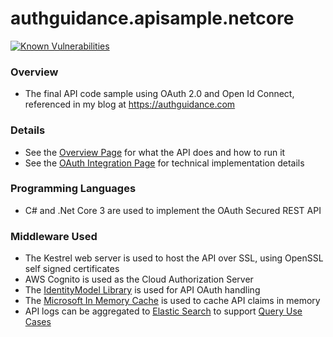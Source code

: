 # authguidance.apisample.netcore

[![Known Vulnerabilities](https://snyk.io/test/github/gary-archer/authguidance.apisample.netcore/badge.svg?targetFile=api.csproj)](https://snyk.io/test/github/gary-archer/authguidance.apisample.netcore?targetFile=api.csproj)

### Overview

* The final API code sample using OAuth 2.0 and Open Id Connect, referenced in my blog at https://authguidance.com

### Details

* See the [Overview Page](http://authguidance.com/2018/01/05/net-core-code-sample-overview/) for what the API does and how to run it
* See the [OAuth Integration Page](http://authguidance.com/2018/01/06/net-core-api-key-coding-points/) for technical implementation details

### Programming Languages

* C# and .Net Core 3 are used to implement the OAuth Secured REST API

### Middleware Used

* The Kestrel web server is used to host the API over SSL, using OpenSSL self signed certificates
* AWS Cognito is used as the Cloud Authorization Server
* The [IdentityModel Library](https://github.com/IdentityModel/IdentityModel) is used for API OAuth handling
* The [Microsoft In Memory Cache](https://docs.microsoft.com/en-us/aspnet/core/performance/caching/memory) is used to cache API claims in memory
* API logs can be aggregated to [Elastic Search](https://authguidance.com/2019/07/19/log-aggregation-setup/) to support [Query Use Cases](https://authguidance.com/2019/08/02/intelligent-api-platform-analysis/)
